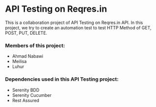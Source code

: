 # API Testing on Reqres.in

This is a collaboration project of API Testing on Reqres.in API. In this project, we try to create an automation test to test HTTP Method of GET, POST, PUT, DELETE.


### Members of this project:
- Ahmad Nabawi
- Meilisa
- Luhur


### Dependencies used in this API Testing project:
- Serenity BDD
- Serenity Cucumber
- Rest Assured

